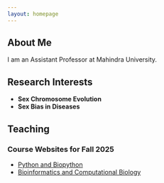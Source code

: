 ```yaml
---
layout: homepage
---
```


## About Me

I am an Assistant Professor at Mahindra University.

## Research Interests

- **Sex Chromosome Evolution**
- **Sex Bias in Diseases**
  
## Teaching

### Course Websites for Fall 2025
- [Python and Biopython](https://turingtranscript.github.io/python/) 
- [Bioinformatics and Computational Biology](https://turingtranscript.github.io/bioinfo/)

<!---
{% include_relative _includes/publications.md %}

{% include_relative _includes/services.md %}
--->
